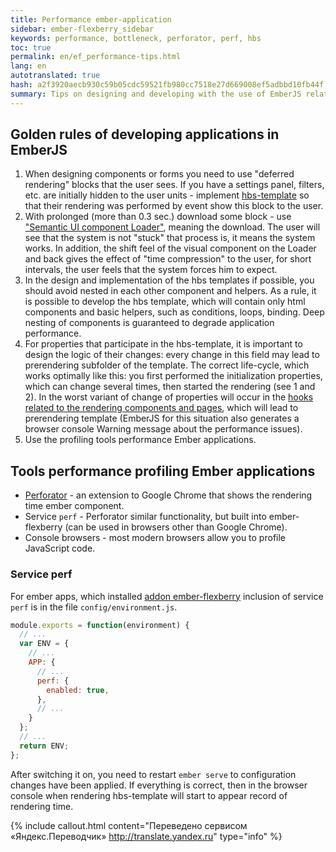 ```yaml
--- 
title: Performance ember-application 
sidebar: ember-flexberry_sidebar 
keywords: performance, bottleneck, perforator, perf, hbs 
toc: true 
permalink: en/ef_performance-tips.html 
lang: en 
autotranslated: true 
hash: a2f3920aecb930c59b05cdc59521fb980cc7518e27d669008ef5adbbd10fb44f 
summary: Tips on designing and developing with the use of EmberJS relating to application performance 
--- 
```


## Golden rules of developing applications in EmberJS 

1. When designing components or forms you need to use "deferred rendering" blocks that the user sees. If you have a settings panel, filters, etc. are initially hidden to the user units - implement [hbs-template](https://guides.emberjs.com/v2.12.0/templates/handlebars-basics/) so that their rendering was performed by event show this block to the user. 
2. With prolonged (more than 0.3 sec.) download some block - use ["Semantic UI component Loader"](https://semantic-ui.com/elements/loader.html), meaning the download. The user will see that the system is not "stuck" that process is, it means the system works. In addition, the shift feel of the visual component on the Loader and back gives the effect of "time compression" to the user, for short intervals, the user feels that the system forces him to expect. 
3. In the design and implementation of the hbs templates if possible, you should avoid nested in each other component and helpers. As a rule, it is possible to develop the hbs template, which will contain only html components and basic helpers, such as conditions, loops, binding. Deep nesting of components is guaranteed to degrade application performance. 
4. For properties that participate in the hbs-template, it is important to design the logic of their changes: every change in this field may lead to prerendering subfolder of the template. The correct life-cycle, which works optimally like this: you first performed the initialization properties, which can change several times, then started the rendering (see 1 and 2). In the worst variant of change of properties will occur in the [hooks related to the rendering components and pages](https://guides.emberjs.com/v2.12.0/components/the-component-lifecycle/), which will lead to prerendering template (EmberJS for this situation also generates a browser console Warning message about the performance issues). 
5. Use the profiling tools performance Ember applications. 

## Tools performance profiling Ember applications 

* [Perforator](https://chrome.google.com/webstore/detail/perforator-ember-performa/hfdilejiecmablifdkololalnbbmdcdb) - an extension to Google Chrome that shows the rendering time ember component. 
* Service `perf` - Perforator similar functionality, but built into ember-flexberry (can be used in browsers other than Google Chrome).
* Console browsers - most modern browsers allow you to profile JavaScript code. 

### Service perf 

For ember apps, which installed [addon ember-flexberry](ef_landing_page.html) inclusion of service `perf` is in the file `config/environment.js`. 

``` js
module.exports = function(environment) {
  // ... 
  var ENV = {
    // ... 
    APP: {
      // ... 
      perf: {
        enabled: true,
      },
      // ... 
    }
  };
  // ... 
  return ENV;
};
``` 

After switching it on, you need to restart `ember serve` to configuration changes have been applied. If everything is correct, then in the browser console when rendering hbs-template will start to appear record of rendering time. 



{% include callout.html content="Переведено сервисом «Яндекс.Переводчик» <http://translate.yandex.ru>" type="info" %}